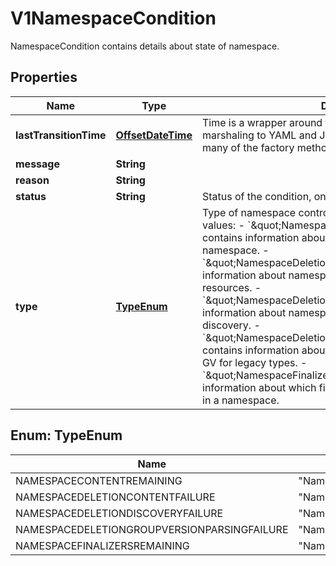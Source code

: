 

# V1NamespaceCondition

NamespaceCondition contains details about state of namespace.
## Properties

Name | Type | Description | Notes
------------ | ------------- | ------------- | -------------
**lastTransitionTime** | [**OffsetDateTime**](OffsetDateTime.md) | Time is a wrapper around time.Time which supports correct marshaling to YAML and JSON.  Wrappers are provided for many of the factory methods that the time package offers. |  [optional]
**message** | **String** |  |  [optional]
**reason** | **String** |  |  [optional]
**status** | **String** | Status of the condition, one of True, False, Unknown. | 
**type** | [**TypeEnum**](#TypeEnum) | Type of namespace controller condition.  Possible enum values:  - &#x60;\&quot;NamespaceContentRemaining\&quot;&#x60; contains information about resources remaining in a namespace.  - &#x60;\&quot;NamespaceDeletionContentFailure\&quot;&#x60; contains information about namespace deleter errors during deletion of resources.  - &#x60;\&quot;NamespaceDeletionDiscoveryFailure\&quot;&#x60; contains information about namespace deleter errors during resource discovery.  - &#x60;\&quot;NamespaceDeletionGroupVersionParsingFailure\&quot;&#x60; contains information about namespace deleter errors parsing GV for legacy types.  - &#x60;\&quot;NamespaceFinalizersRemaining\&quot;&#x60; contains information about which finalizers are on resources remaining in a namespace. | 



## Enum: TypeEnum

Name | Value
---- | -----
NAMESPACECONTENTREMAINING | &quot;NamespaceContentRemaining&quot;
NAMESPACEDELETIONCONTENTFAILURE | &quot;NamespaceDeletionContentFailure&quot;
NAMESPACEDELETIONDISCOVERYFAILURE | &quot;NamespaceDeletionDiscoveryFailure&quot;
NAMESPACEDELETIONGROUPVERSIONPARSINGFAILURE | &quot;NamespaceDeletionGroupVersionParsingFailure&quot;
NAMESPACEFINALIZERSREMAINING | &quot;NamespaceFinalizersRemaining&quot;



